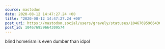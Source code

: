 ```yaml
---
source: mastodon
date: 2020-08-12 14:47:27.24 +00
title: "2020-08-12 14:47:27.24 +00"
post_uri: https://mastodon.social/users/gravely/statuses/104676959664309574
post_id: 104676959664309574
---
```

blind homerism is even dumber than idpol


